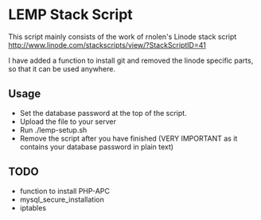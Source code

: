 LEMP Stack Script
=================

This script mainly consists of the work of rnolen's Linode stack script
http://www.linode.com/stackscripts/view/?StackScriptID=41

I have added a function to install git and removed the linode specific parts, so that it can be used anywhere.

Usage
-----

* Set the database password at the top of the script.
* Upload the file to your server
* Run ./lemp-setup.sh
* Remove the script after you have finished (VERY IMPORTANT as it contains your database password in plain text)

TODO
----
* function to install PHP-APC
* mysql_secure_installation
* iptables
